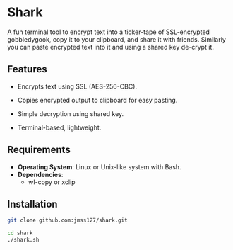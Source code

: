 # Shark

A fun terminal tool to encrypt text into a ticker-tape of SSL-encrypted gobbledygook, copy it to your clipboard, and share it with friends. Similarly you can paste encrypted text into it and using a shared key de-crypt it.

## Features

- Encrypts text using SSL (AES-256-CBC).

- Copies encrypted output to clipboard for easy pasting.

- Simple decryption using shared key.

- Terminal-based, lightweight.
  
  

## Requirements

- **Operating System**: Linux or Unix-like system with Bash.
- **Dependencies**:
  - wl-copy or xclip
    
    

## Installation

```bash
git clone github.com:jmss127/shark.git
```

```bash
cd shark
./shark.sh
```






